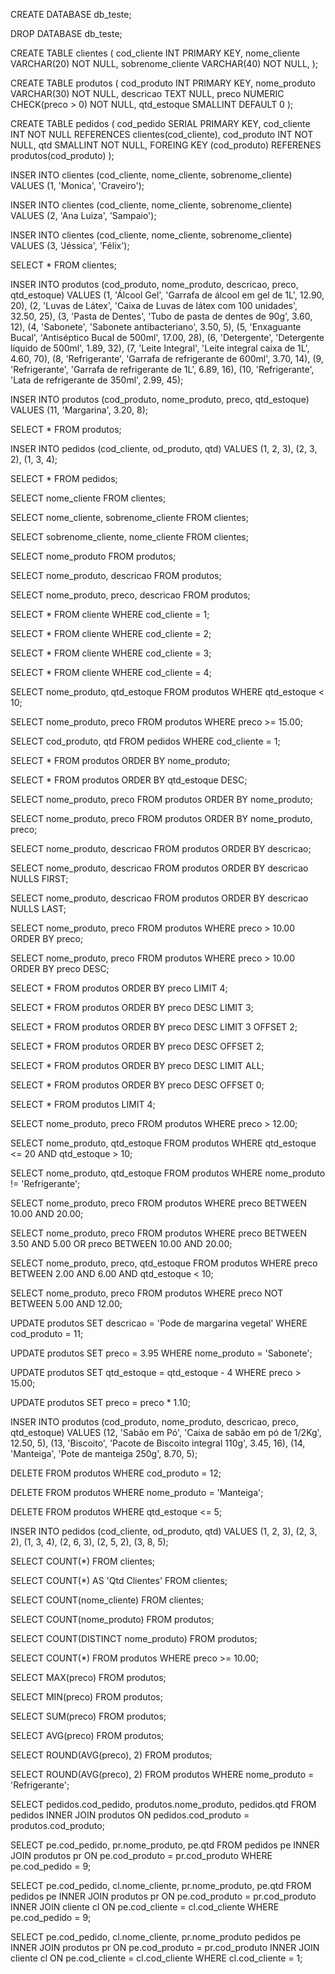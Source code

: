 CREATE DATABASE db_teste;

DROP DATABASE db_teste;

CREATE TABLE clientes (
    cod_cliente INT PRIMARY KEY,
    nome_cliente VARCHAR(20) NOT NULL,
    sobrenome_cliente VARCHAR(40) NOT NULL,
);

CREATE TABLE produtos (
    cod_produto INT PRIMARY KEY,
    nome_produto VARCHAR(30) NOT NULL,
    descricao TEXT NULL,
    preco NUMERIC CHECK(preco > 0) NOT NULL,
    qtd_estoque SMALLINT DEFAULT 0
);

CREATE TABLE pedidos (
    cod_pedido SERIAL PRIMARY KEY,
    cod_cliente INT NOT NULL REFERENCES clientes(cod_cliente),
    cod_produto INT NOT NULL,
    qtd SMALLINT NOT NULL,
    FOREING KEY (cod_produto) REFERENES produtos(cod_produto)
);

INSER INTO clientes (cod_cliente, nome_cliente, sobrenome_cliente)
VALUES (1, 'Monica', 'Craveiro');

INSER INTO clientes (cod_cliente, nome_cliente, sobrenome_cliente)
VALUES (2, 'Ana Luiza', 'Sampaio');

INSER INTO clientes (cod_cliente, nome_cliente, sobrenome_cliente)
VALUES (3, 'Jéssica', 'Félix');

SELECT * FROM clientes;

INSER INTO produtos (cod_produto, nome_produto, descricao, preco, qtd_estoque)
VALUES 
(1, 'Álcool Gel', 'Garrafa de álcool em gel de 1L', 12.90, 20),
(2, 'Luvas de Látex', 'Caixa de Luvas de látex com 100 unidades', 32.50, 25),
(3, 'Pasta de Dentes', 'Tubo de pasta de dentes de 90g', 3.60, 12),
(4, 'Sabonete', 'Sabonete antibacteriano', 3.50, 5),
(5, 'Enxaguante Bucal', 'Antiséptico Bucal de 500ml', 17.00, 28),
(6, 'Detergente', 'Detergente líquido de 500ml', 1.89, 32),
(7, 'Leite Integral', 'Leite integral caixa de 1L', 4.60, 70),
(8, 'Refrigerante', 'Garrafa de refrigerante de 600ml', 3.70, 14),
(9, 'Refrigerante', 'Garrafa de refrigerante de 1L', 6.89, 16),
(10, 'Refrigerante', 'Lata de refrigerante de 350ml', 2.99, 45);

INSER INTO produtos (cod_produto, nome_produto, preco, qtd_estoque)
VALUES 
(11, 'Margarina', 3.20, 8);

SELECT * FROM produtos;

INSER INTO pedidos (cod_cliente, od_produto, qtd)
VALUES 
(1, 2, 3),
(2, 3, 2),
(1, 3, 4);

SELECT * FROM pedidos;

SELECT nome_cliente FROM clientes;

SELECT nome_cliente, sobrenome_cliente FROM clientes;

SELECT sobrenome_cliente, nome_cliente FROM clientes;

SELECT nome_produto FROM produtos;

SELECT nome_produto, descricao FROM produtos;

SELECT nome_produto, preco, descricao FROM produtos;

SELECT * FROM cliente WHERE cod_cliente = 1;

SELECT * FROM cliente WHERE cod_cliente = 2;

SELECT * FROM cliente WHERE cod_cliente = 3;

SELECT * FROM cliente WHERE cod_cliente = 4;

SELECT nome_produto, qtd_estoque FROM produtos WHERE qtd_estoque < 10;

SELECT nome_produto, preco FROM produtos WHERE preco >= 15.00;

SELECT cod_produto, qtd FROM pedidos WHERE cod_cliente = 1;

SELECT * FROM produtos ORDER BY nome_produto;

SELECT * FROM produtos ORDER BY qtd_estoque DESC;

SELECT nome_produto, preco FROM produtos ORDER BY nome_produto;

SELECT nome_produto, preco FROM produtos ORDER BY nome_produto, preco;

SELECT nome_produto, descricao FROM produtos ORDER BY descricao;

SELECT nome_produto, descricao FROM produtos ORDER BY descricao NULLS FIRST;

SELECT nome_produto, descricao FROM produtos ORDER BY descricao NULLS LAST;

SELECT nome_produto, preco FROM produtos WHERE preco > 10.00  ORDER BY preco;

SELECT nome_produto, preco FROM produtos WHERE preco > 10.00  ORDER BY preco DESC;

SELECT * FROM produtos ORDER BY preco LIMIT 4;

SELECT * FROM produtos ORDER BY preco DESC LIMIT 3;

SELECT * FROM produtos ORDER BY preco DESC LIMIT 3 OFFSET 2;

SELECT * FROM produtos ORDER BY preco DESC OFFSET 2;

SELECT * FROM produtos ORDER BY preco DESC LIMIT ALL;

SELECT * FROM produtos ORDER BY preco DESC OFFSET 0;

SELECT * FROM produtos LIMIT 4;

SELECT nome_produto, preco FROM produtos WHERE preco > 12.00;

SELECT nome_produto, qtd_estoque FROM produtos WHERE qtd_estoque <= 20 AND qtd_estoque > 10;

SELECT nome_produto, qtd_estoque FROM produtos WHERE nome_produto != 'Refrigerante';

SELECT nome_produto, preco FROM produtos WHERE preco BETWEEN 10.00 AND 20.00;

SELECT nome_produto, preco FROM produtos WHERE preco BETWEEN 3.50 AND 5.00 OR preco BETWEEN 10.00 AND 20.00;

SELECT nome_produto, preco, qtd_estoque FROM produtos WHERE preco BETWEEN 2.00 AND 6.00 AND qtd_estoque < 10;

SELECT nome_produto, preco FROM produtos WHERE preco NOT BETWEEN 5.00 AND 12.00;

UPDATE produtos SET descricao = 'Pode de margarina vegetal' WHERE cod_produto = 11;

UPDATE produtos SET preco = 3.95 WHERE nome_produto = 'Sabonete';

UPDATE produtos SET qtd_estoque = qtd_estoque - 4 WHERE preco > 15.00;

UPDATE produtos SET preco = preco * 1.10;

INSER INTO produtos (cod_produto, nome_produto, descricao, preco, qtd_estoque)
VALUES 
(12, 'Sabão em Pó', 'Caixa de sabão em pó de 1/2Kg', 12.50, 5),
(13, 'Biscoito', 'Pacote de Biscoito integral 110g', 3.45, 16),
(14, 'Manteiga', 'Pote de manteiga 250g', 8.70, 5);

DELETE FROM produtos WHERE cod_produto = 12;

DELETE FROM produtos WHERE nome_produto = 'Manteiga';

DELETE FROM produtos WHERE qtd_estoque <= 5;

INSER INTO pedidos (cod_cliente, od_produto, qtd)
VALUES 
(1, 2, 3),
(2, 3, 2),
(1, 3, 4),
(2, 6, 3),
(2, 5, 2),
(3, 8, 5);

SELECT COUNT(*) FROM clientes;

SELECT COUNT(*) AS 'Qtd Clientes' FROM clientes;

SELECT COUNT(nome_cliente) FROM clientes;

SELECT COUNT(nome_produto) FROM produtos;

SELECT COUNT(DISTINCT nome_produto) FROM produtos;

SELECT COUNT(*) FROM produtos WHERE preco >= 10.00;

SELECT MAX(preco) FROM produtos;

SELECT MIN(preco) FROM produtos;

SELECT SUM(preco) FROM produtos;

SELECT AVG(preco) FROM produtos;

SELECT ROUND(AVG(preco), 2) FROM produtos;

SELECT ROUND(AVG(preco), 2) FROM produtos WHERE nome_produto = 'Refrigerante'; 

SELECT pedidos.cod_pedido, produtos.nome_produto, pedidos.qtd FROM pedidos INNER JOIN produtos ON pedidos.cod_produto = produtos.cod_produto;

SELECT pe.cod_pedido, pr.nome_produto, pe.qtd FROM pedidos pe INNER JOIN produtos pr ON pe.cod_produto = pr.cod_produto WHERE pe.cod_pedido = 9;

SELECT pe.cod_pedido, cl.nome_cliente, pr.nome_produto, pe.qtd FROM pedidos pe INNER JOIN produtos pr ON pe.cod_produto = pr.cod_produto INNER JOIN cliente cl ON pe.cod_cliente = cl.cod_cliente WHERE pe.cod_pedido = 9;

SELECT pe.cod_pedido, cl.nome_cliente, pr.nome_produto pedidos pe INNER JOIN produtos pr ON pe.cod_produto = pr.cod_produto INNER JOIN cliente cl ON pe.cod_cliente = cl.cod_cliente WHERE cl.cod_cliente = 1;